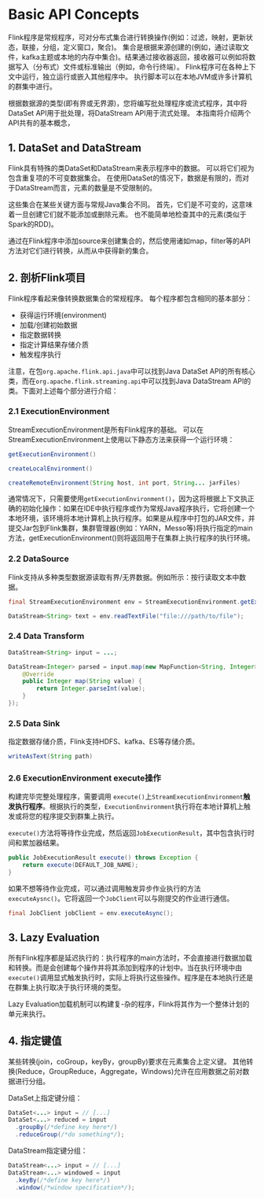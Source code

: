 # Basic API Concepts

Flink程序是常规程序，可对分布式集合进行转换操作(例如：过滤，映射，更新状态，联接，分组，定义窗口，聚合)。 集合是根据来源创建的(例如，通过读取文件，kafka主题或本地的内存中集合)。结果通过接收器返回，接收器可以例如将数据写入（分布式）文件或标准输出（例如，命令行终端）。 Flink程序可在各种上下文中运行，独立运行或嵌入其他程序中。 执行脚本可以在本地JVM或许多计算机的群集中进行。

根据数据源的类型(即有界或无界源)，您将编写批处理程序或流式程序，其中将DataSet API用于批处理，将DataStream API用于流式处理。 本指南将介绍两个API共有的基本概念，

## 1. DataSet and DataStream

Flink具有特殊的类DataSet和DataStream来表示程序中的数据。 可以将它们视为包含重复项的不可变数据集合。 在使用DataSet的情况下，数据是有限的，而对于DataStream而言，元素的数量是不受限制的。

这些集合在某些关键方面与常规Java集合不同。 首先，它们是不可变的，这意味着一旦创建它们就不能添加或删除元素。 也不能简单地检查其中的元素(类似于Spark的RDD)。

通过在Flink程序中添加source来创建集合的，然后使用诸如map，filter等的API方法对它们进行转换，从而从中获得新的集合。

## 2. 剖析Flink项目

Flink程序看起来像转换数据集合的常规程序。 每个程序都包含相同的基本部分：

- 获得运行环境(environment)
- 加载/创建初始数据
- 指定数据转换
- 指定计算结果存储介质
- 触发程序执行

注意，在包`org.apache.flink.api.java`中可以找到Java DataSet API的所有核心类，而在`org.apache.flink.streaming.api`中可以找到Java DataStream API的类。下面对上述每个部分进行介绍：

### 2.1 ExecutionEnvironment

StreamExecutionEnvironment是所有Flink程序的基础。 可以在StreamExecutionEnvironment上使用以下静态方法来获得一个运行环境：

```java
getExecutionEnvironment()

createLocalEnvironment()

createRemoteEnvironment(String host, int port, String... jarFiles)
```

通常情况下，只需要使用`getExecutionEnvironment()`，因为这将根据上下文执正确的初始化操作：如果在IDE中执行程序或作为常规Java程序执行，它将创建一个本地环境，该环境将本地计算机上执行程序。如果是从程序中打包的JAR文件，并提交Jar包到Flink集群，集群管理器(例如：YARN，Messo等)将执行指定的main方法，getExecutionEnvironment()则将返回用于在集群上执行程序的执行环境。

### 2.2 DataSource

Flink支持从多种类型数据源读取有界/无界数据。例如所示：按行读取文本中数据。

```java
final StreamExecutionEnvironment env = StreamExecutionEnvironment.getExecutionEnvironment();

DataStream<String> text = env.readTextFile("file:///path/to/file");
```

### 2.4 Data Transform

```java
DataStream<String> input = ...;

DataStream<Integer> parsed = input.map(new MapFunction<String, Integer>() {
    @Override
    public Integer map(String value) {
        return Integer.parseInt(value);
    }
});
```

### 2.5 Data Sink

指定数据存储介质，Flink支持HDFS、kafka、ES等存储介质。

```java
writeAsText(String path)
```

### 2.6 ExecutionEnvironment execute操作

构建完毕完整处理程序，需要调用 `execute()`上`StreamExecutionEnvironment`**触发执行程序**。根据执行的类型，`ExecutionEnvironment`执行将在本地计算机上触发或将您的程序提交到群集上执行。

`execute()`方法将等待作业完成，然后返回`JobExecutionResult`，其中包含执行时间和累加器结果。

```java
public JobExecutionResult execute() throws Exception {
	return execute(DEFAULT_JOB_NAME);
}
```

如果不想等待作业完成，可以通过调用触发异步作业执行的方法 `executeAysnc()`。它将返回一个`JobClient`可以与刚提交的作业进行通信。

```java
final JobClient jobClient = env.executeAsync();
```

## 3. Lazy Evaluation

所有Flink程序都是延迟执行的：执行程序的main方法时，不会直接进行数据加载和转换。而是会创建每个操作并将其添加到程序的计划中。当在执行环境中由`execute()`调用显式触发执行时，实际上将执行这些操作。程序是在本地执行还是在群集上执行取决于执行环境的类型。

Lazy Evaluation加载机制可以构建复-杂的程序，Flink将其作为一个整体计划的单元来执行。

## 4. 指定键值

某些转换(join，coGroup，keyBy，groupBy)要求在元素集合上定义键。 其他转换(Reduce，GroupReduce，Aggregate，Windows)允许在应用数据之前对数据进行分组。

DataSet上指定键分组：

```java
DataSet<...> input = // [...]
DataSet<...> reduced = input
  .groupBy(/*define key here*/)
  .reduceGroup(/*do something*/);
```

DataStream指定键分组：

```java
DataStream<...> input = // [...]
DataStream<...> windowed = input
  .keyBy(/*define key here*/)
  .window(/*window specification*/);
```

